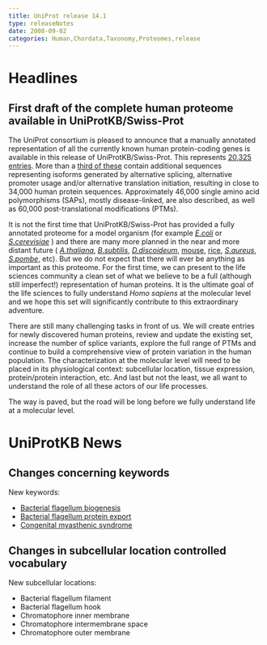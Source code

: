 ```yaml
---
title: UniProt release 14.1
type: releaseNotes
date: 2008-09-02
categories: Human,Chordata,Taxonomy,Proteomes,release
---
```


# Headlines

## First draft of the complete human proteome available in UniProtKB/Swiss-Prot

The UniProt consortium is pleased to announce that a manually annotated representation of all the currently known human protein-coding genes is available in this release of UniProtKB/Swiss-Prot. This represents [20,325 entries](http://www.uniprot.org/uniprotkb?query=taxonomy%3A9606+AND+reviewed%3Ayes). More than a [third of these](http://www.uniprot.org/uniprotkb?query=taxonomy%3A9606+AND+%28keyword%3A%22Alternative+initiation+%5B24%5D%22+OR+keyword%3A%22Alternative+promoter+usage+%5B877%5D%22+OR+keyword%3A%22Alternative+splicing+%5B25%5D%22%29%0D%0A) contain additional sequences representing isoforms generated by alternative splicing, alternative promoter usage and/or alternative translation initiation, resulting in close to 34,000 human protein sequences. Approximately 46,000 single amino acid polymorphisms (SAPs), mostly disease-linked, are also described, as well as 60,000 post-translational modifications (PTMs).

It is not the first time that UniProtKB/Swiss-Prot has provided a fully annotated proteome for a model organism (for example [_E.coli_](http://www.uniprot.org/uniprotkb?query=taxonomy_id:83333+AND+keyword:181) or [_S.cerevisiae_](http://www.uniprot.org/uniprotkb?query=taxonomy_id:4932+AND+keyword:181) ) and there are many more planned in the near and more distant future ( [_A.thaliana_](http://www.uniprot.org/uniprotkb?query=taxonomy_id:3702+AND+reviewed%3Ayes), [_B.subtilis_](http://www.uniprot.org/uniprotkb?query=taxonomy_id:1423+AND+reviewed%3Ayes), [_D.discoideum_](http://www.uniprot.org/uniprotkb?query=taxonomy_id:44689+AND+reviewed%3Ayes), [mouse](http://www.uniprot.org/uniprotkb?query=taxonomy_id:10090+AND+reviewed%3Ayes), [rice](http://www.uniprot.org/uniprotkb?query=taxonomy_id:39947+AND+reviewed%3Ayes), [_S.aureus_](http://www.uniprot.org/uniprotkb?query=organism%3A%22Staphylococcus+aureus%22+AND+reviewed%3Ayes), [_S.pombe_](http://www.uniprot.org/uniprotkb?query=taxonomy_id:4896+AND+reviewed%3Ayes), etc). But we do not expect that there will ever be anything as important as this proteome. For the first time, we can present to the life sciences community a clean set of what we believe to be a full (although still imperfect!) representation of human proteins. It is the ultimate goal of the life sciences to fully understand _Homo sapiens_ at the molecular level and we hope this set will significantly contribute to this extraordinary adventure.

There are still many challenging tasks in front of us. We will create entries for newly discovered human proteins, review and update the existing set, increase the number of splice variants, explore the full range of PTMs and continue to build a comprehensive view of protein variation in the human population. The characterization at the molecular level will need to be placed in its physiological context: subcellular location, tissue expression, protein/protein interaction, etc. And last but not the least, we all want to understand the role of all these actors of our life processes.

The way is paved, but the road will be long before we fully understand life at a molecular level.

# UniProtKB News

## Changes concerning keywords

New keywords:

- [Bacterial flagellum biogenesis](http://www.uniprot.org/keywords/KW-1005)
- [Bacterial flagellum protein export](http://www.uniprot.org/keywords/KW-1006)
- [Congenital myasthenic syndrome](http://www.uniprot.org/keywords/KW-1004)

## Changes in subcellular location controlled vocabulary

New subcellular locations:

- Bacterial flagellum filament
- Bacterial flagellum hook
- Chromatophore inner membrane
- Chromatophore intermembrane space
- Chromatophore outer membrane

